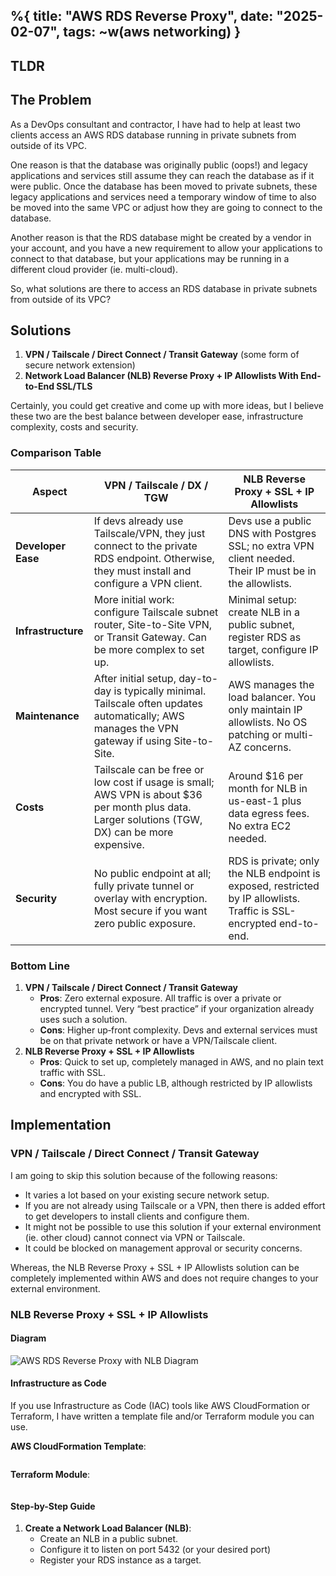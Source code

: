 %{
  title: "AWS RDS Reverse Proxy",
  date: "2025-02-07",
  tags: ~w(aws networking)
}
---

## TLDR

## The Problem

As a DevOps consultant and contractor, I have had to help at least two clients access an AWS RDS database running in private subnets from outside of its VPC.

One reason is that the database was originally public (oops!) and legacy applications and services still assume they can reach the database as if it were public. Once the database has been moved to private subnets, these legacy applications and services need a temporary window of time to also be moved into the same VPC or adjust how they are going to connect to the database.

Another reason is that the RDS database might be created by a vendor in your account, and you have a new requirement to allow your applications to connect to that database, but your applications may be running in a different cloud provider (ie. multi-cloud).

So, what solutions are there to access an RDS database in private subnets from outside of its VPC?

## Solutions

1. **VPN / Tailscale / Direct Connect / Transit Gateway** (some form of secure network extension)
2. **Network Load Balancer (NLB) Reverse Proxy + IP Allowlists With End-to-End SSL/TLS**

Certainly, you could get creative and come up with more ideas, but I believe these two are the best balance between developer ease, infrastructure complexity, costs and security.

### Comparison Table

| Aspect                             | VPN / Tailscale / DX / TGW                                                                                                                 | NLB Reverse Proxy + SSL + IP Allowlists                                                                              |
|------------------------------------|---------------------------------------------------------------------------------------------------------------------------------------------|---------------------------------------------------------------------------------------------------------------------|
| **Developer Ease**                 | If devs already use Tailscale/VPN, they just connect to the private RDS endpoint. Otherwise, they must install and configure a VPN client.   | Devs use a public DNS with Postgres SSL; no extra VPN client needed. Their IP must be in the allowlists.                  |
| **Infrastructure**                 | More initial work: configure Tailscale subnet router, Site-to-Site VPN, or Transit Gateway. Can be more complex to set up.                  | Minimal setup: create NLB in a public subnet, register RDS as target, configure IP allowlists.      |
| **Maintenance**                    | After initial setup, day-to-day is typically minimal. Tailscale often updates automatically; AWS manages the VPN gateway if using Site-to-Site. | AWS manages the load balancer. You only maintain IP allowlists. No OS patching or multi-AZ concerns.                             |
| **Costs**                          | Tailscale can be free or low cost if usage is small; AWS VPN is about $36 per month plus data. Larger solutions (TGW, DX) can be more expensive.  | Around $16 per month for NLB in us-east-1 plus data egress fees. No extra EC2 needed.                                  |
| **Security**                       | No public endpoint at all; fully private tunnel or overlay with encryption. Most secure if you want zero public exposure.    | RDS is private; only the NLB endpoint is exposed, restricted by IP allowlists. Traffic is SSL-encrypted end-to-end. |

### Bottom Line

1. **VPN / Tailscale / Direct Connect / Transit Gateway**  
   - **Pros**: Zero external exposure. All traffic is over a private or encrypted tunnel. Very “best practice” if your organization already uses such a solution.  
   - **Cons**: Higher up‐front complexity. Devs and external services must be on that private network or have a VPN/Tailscale client.
2. **NLB Reverse Proxy + SSL + IP Allowlists**  
   - **Pros**: Quick to set up, completely managed in AWS, and no plain text traffic with SSL.
   - **Cons**: You do have a public LB, although restricted by IP allowlists and encrypted with SSL.

## Implementation

### VPN / Tailscale / Direct Connect / Transit Gateway

I am going to skip this solution because of the following reasons:

* It varies a lot based on your existing secure network setup.
* If you are not already using Tailscale or a VPN, then there is added effort to get developers to install clients and configure them.
* It might not be possible to use this solution if your external environment (ie. other cloud) cannot connect via VPN or Tailscale.
* It could be blocked on management approval or security concerns.

Whereas, the NLB Reverse Proxy + SSL + IP Allowlists solution can be completely implemented within AWS and does not require changes to your external environment.

### NLB Reverse Proxy + SSL + IP Allowlists

#### Diagram

![AWS RDS Reverse Proxy with NLB Diagram](/images/diagrams/0004-aws-rds-reverse-proxy-nlb.drawio.svg)

#### Infrastructure as Code

If you use Infrastructure as Code (IAC) tools like AWS CloudFormation or Terraform, I have written a template file and/or Terraform module you can use.

**AWS CloudFormation Template**:

```yaml
```

**Terraform Module**:

```hcl
```

#### Step-by-Step Guide

1. **Create a Network Load Balancer (NLB)**:
   - Create an NLB in a public subnet.
   - Configure it to listen on port 5432 (or your desired port)
   - Register your RDS instance as a target.
